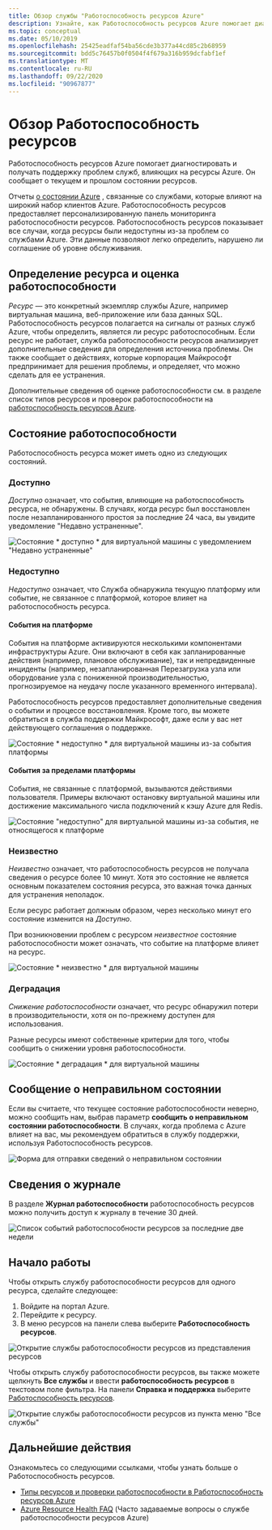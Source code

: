 ```yaml
---
title: Обзор службы "Работоспособность ресурсов Azure"
description: Узнайте, как Работоспособность ресурсов Azure помогает диагностировать и получать поддержку проблем служб, влияющих на ресурсы Azure.
ms.topic: conceptual
ms.date: 05/10/2019
ms.openlocfilehash: 25425eadfaf54ba56cde3b377a44cd85c2b68959
ms.sourcegitcommit: bdd5c76457b0f0504f4f679a316b959dcfabf1ef
ms.translationtype: MT
ms.contentlocale: ru-RU
ms.lasthandoff: 09/22/2020
ms.locfileid: "90967877"
---
```

# <a name="resource-health-overview"></a>Обзор Работоспособность ресурсов
 
Работоспособность ресурсов Azure помогает диагностировать и получать поддержку проблем служб, влияющих на ресурсы Azure. Он сообщает о текущем и прошлом состоянии ресурсов.

Отчеты [о состоянии Azure](https://status.azure.com) , связанные со службами, которые влияют на широкий набор клиентов Azure. Работоспособность ресурсов предоставляет персонализированную панель мониторинга работоспособности ресурсов. Работоспособность ресурсов показывает все случаи, когда ресурсы были недоступны из-за проблем со службами Azure. Эти данные позволяют легко определить, нарушено ли соглашение об уровне обслуживания.

## <a name="resource-definition-and-health-assessment"></a>Определение ресурса и оценка работоспособности

*Ресурс* — это конкретный экземпляр службы Azure, например виртуальная машина, веб-приложение или база данных SQL. Работоспособность ресурсов полагается на сигналы от разных служб Azure, чтобы определить, является ли ресурс работоспособным. Если ресурс не работает, служба работоспособности ресурсов анализирует дополнительные сведения для определения источника проблемы. Он также сообщает о действиях, которые корпорация Майкрософт предпринимает для решения проблемы, и определяет, что можно сделать для ее устранения.

Дополнительные сведения об оценке работоспособности см. в разделе список типов ресурсов и проверок работоспособности на [работоспособность ресурсов Azure](resource-health-checks-resource-types.md).

## <a name="health-status"></a>Состояние работоспособности

Работоспособность ресурса может иметь одно из следующих состояний.

### <a name="available"></a>Доступно

*Доступно* означает, что события, влияющие на работоспособность ресурса, не обнаружены. В случаях, когда ресурс был восстановлен после незапланированного простоя за последние 24 часа, вы увидите уведомление "Недавно устраненные".

![Состояние * доступно * для виртуальной машины с уведомлением "Недавно устраненные"](./media/resource-health-overview/Available.png)

### <a name="unavailable"></a>Недоступно

*Недоступно* означает, что Служба обнаружила текущую платформу или событие, не связанное с платформой, которое влияет на работоспособность ресурса.

#### <a name="platform-events"></a>События на платформе

События на платформе активируются несколькими компонентами инфраструктуры Azure. Они включают в себя как запланированные действия (например, плановое обслуживание), так и непредвиденные инциденты (например, незапланированная Перезагрузка узла или оборудование узла с пониженной производительностью, прогнозируемое на неудачу после указанного временного интервала).

Работоспособность ресурсов предоставляет дополнительные сведения о событии и процессе восстановления. Кроме того, вы можете обратиться в служба поддержки Майкрософт, даже если у вас нет действующего соглашения о поддержке.

![Состояние * недоступно * для виртуальной машины из-за события платформы](./media/resource-health-overview/Unavailable.png)

#### <a name="non-platform-events"></a>События за пределами платформы

События, не связанные с платформой, вызываются действиями пользователя. Примеры включают остановку виртуальной машины или достижение максимального числа подключений к кэшу Azure для Redis.

![Состояние "недоступно" для виртуальной машины из-за события, не относящегося к платформе](./media/resource-health-overview/Unavailable_NonPlatform.png)

### <a name="unknown"></a>Неизвестно

*Неизвестно* означает, что работоспособность ресурсов не получала сведения о ресурсе более 10 минут. Хотя это состояние не является основным показателем состояния ресурса, это важная точка данных для устранения неполадок.

Если ресурс работает должным образом, через несколько минут его состояние изменится на *Доступно*.

При возникновении проблем с ресурсом *неизвестное* состояние работоспособности может означать, что событие на платформе влияет на ресурс.

![Состояние * неизвестно * для виртуальной машины](./media/resource-health-overview/Unknown.png)

### <a name="degraded"></a>Деградация

*Снижение работоспособности* означает, что ресурс обнаружил потери в производительности, хотя он по-прежнему доступен для использования.

Разные ресурсы имеют собственные критерии для того, чтобы сообщить о снижении уровня работоспособности.

![Состояние * деградация * для виртуальной машины](./media/resource-health-overview/degraded.png)

## <a name="reporting-an-incorrect-status"></a>Сообщение о неправильном состоянии

Если вы считаете, что текущее состояние работоспособности неверно, можно сообщить нам, выбрав параметр **сообщить о неправильном состоянии работоспособности**. В случаях, когда проблема с Azure влияет на вас, мы рекомендуем обратиться в службу поддержки, используя Работоспособность ресурсов.

![Форма для отправки сведений о неправильном состоянии](./media/resource-health-overview/incorrect-status.png)

## <a name="history-information"></a>Сведения о журнале

В разделе **Журнал работоспособности** работоспособность ресурсов можно получить доступ к журналу в течение 30 дней.

![Список событий работоспособности ресурсов за последние две недели](./media/resource-health-overview/history-blade.png)

## <a name="get-started"></a>Начало работы

Чтобы открыть службу работоспособности ресурсов для одного ресурса, сделайте следующее:

1. Войдите на портал Azure.
2. Перейдите к ресурсу.
3. В меню ресурсов на панели слева выберите **Работоспособность ресурсов**.

![Открытие службы работоспособности ресурсов из представления ресурсов](./media/resource-health-overview/from-resource-blade.png)

Чтобы открыть службу работоспособности ресурсов, вы также можете щелкнуть **Все службы** и ввести **работоспособность ресурсов** в текстовом поле фильтра. На панели **Справка и поддержка** выберите [Работоспособность ресурсов](https://ms.portal.azure.com/#blade/Microsoft_Azure_Monitoring/AzureMonitoringBrowseBlade/resourceHealth).

![Открытие службы работоспособности ресурсов из пункта меню "Все службы"](./media/resource-health-overview/FromOtherServices.png)

## <a name="next-steps"></a>Дальнейшие действия

Ознакомьтесь со следующими ссылками, чтобы узнать больше о Работоспособность ресурсов.
-  [Типы ресурсов и проверки работоспособности в Работоспособность ресурсов Azure](resource-health-checks-resource-types.md)
-  [Azure Resource Health FAQ](resource-health-faq.md) (Часто задаваемые вопросы о службе работоспособности ресурсов Azure)
